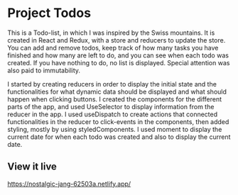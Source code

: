 # Project Todos

This is a Todo-list, in which I was inspired by the Swiss mountains. It is created in React and Redux, with a store and reducers to update the store. You can add and remove todos, keep track of how many tasks you have finished and how many are left to do, and you can see when each todo was created. If you have nothing to do, no list is displayed. Special attention was also paid to immutability. 

 I started by creating reducers in order to display the initial state and the functionalities for what dynamic data should be displayed and what should happen when clicking buttons. I created the components for the different parts of the app, and used UseSelector to display information from the reducer in the app. I used useDispatch to create actions that connected functionalities in the reducer to click-events in the components, then added styling, mostly by using styledComponents. I used moment to display the current date for when each todo was created and also to display the current date.


## View it live

https://nostalgic-jang-62503a.netlify.app/